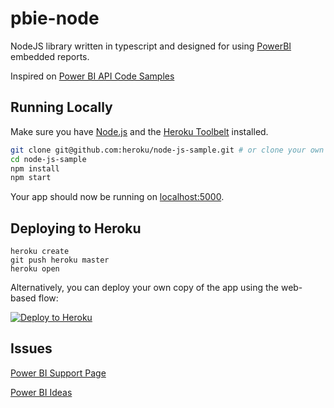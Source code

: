 # pbie-node

NodeJS library written in typescript and designed for using [PowerBI](https://powerbi.microsoft.com/en-us/) embedded reports.

Inspired on [Power BI API Code Samples](https://github.com/microsoft/PowerBI-Developer-Samples)

## Running Locally

Make sure you have [Node.js](http://nodejs.org/) and the [Heroku Toolbelt](https://toolbelt.heroku.com/) installed.

```sh
git clone git@github.com:heroku/node-js-sample.git # or clone your own fork
cd node-js-sample
npm install
npm start
```

Your app should now be running on [localhost:5000](http://localhost:5000/).

## Deploying to Heroku

```
heroku create
git push heroku master
heroku open
```

Alternatively, you can deploy your own copy of the app using the web-based flow:

[![Deploy to Heroku](https://www.herokucdn.com/deploy/button.png)](https://heroku.com/deploy)

## Issues
[Power BI Support Page](https://powerbi.microsoft.com/en-us/support/)

[Power BI Ideas](https://ideas.powerbi.com)
